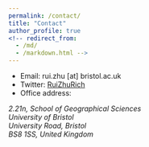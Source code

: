 ```yaml
---
permalink: /contact/
title: "Contact"
author_profile: true
<!-- redirect_from: 
  - /md/
  - /markdown.html -->
---
```


* Email: rui.zhu [at] bristol.ac.uk 
* Twitter: [RuiZhuRich](https://twitter.com/RuiZhuRich)
* Office address: 
<address>
              2.21n, School of Geographical Sciences<br /> 
              University of Bristol<br /> 
              University Road, Bristol<br />
              BS8 1SS, United Kingdom 
</address>

<!-- &nbsp;&nbsp;&nbsp;&nbsp;&nbsp; 2.21n, School of Geographical Sciences,
&nbsp;&nbsp;&nbsp;&nbsp;&nbsp; University of Bristol,
&nbsp;&nbsp;&nbsp;&nbsp;&nbsp; University Road, Bristol,
&nbsp;&nbsp;&nbsp;&nbsp;&nbsp; BS8 1SS, United Kingdom
 -->




